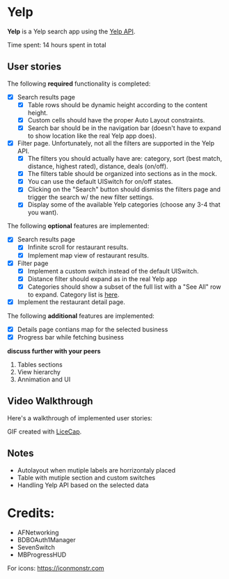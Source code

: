 # Yelp
**Yelp** is a Yelp search app using the [Yelp API](http://www.yelp.com/developers/documentation/v2/search_api).

Time spent: 14 hours spent in total

## User stories

The following **required** functionality is completed:
- [X] Search results page
   - [X] Table rows should be dynamic height according to the content height.
   - [X] Custom cells should have the proper Auto Layout constraints.
   - [X] Search bar should be in the navigation bar (doesn't have to expand to show location like the real Yelp app does).
- [X] Filter page. Unfortunately, not all the filters are supported in the Yelp API.
   - [X] The filters you should actually have are: category, sort (best match, distance, highest rated), distance, deals (on/off).
   - [X] The filters table should be organized into sections as in the mock.
   - [X] You can use the default UISwitch for on/off states.
   - [X] Clicking on the "Search" button should dismiss the filters page and trigger the search w/ the new filter settings.
   - [X] Display some of the available Yelp categories (choose any 3-4 that you want).

The following **optional** features are implemented:

- [X] Search results page
   - [X] Infinite scroll for restaurant results.
   - [X] Implement map view of restaurant results.
- [X] Filter page
   - [X] Implement a custom switch instead of the default UISwitch.
   - [X] Distance filter should expand as in the real Yelp app
   - [X] Categories should show a subset of the full list with a "See All" row to expand. Category list is [here](http://www.yelp.com/developers/documentation/category_list).
- [X] Implement the restaurant detail page.

The following **additional** features are implemented:

- [X] Details page contians map for the selected business
- [X] Progress bar while fetching business

**discuss further with your peers** 
1. Tables sections
2. View hierarchy
3. Annimation and UI

## Video Walkthrough

Here's a walkthrough of implemented user stories:


GIF created with [LiceCap](http://www.cockos.com/licecap/).
 
## Notes
- Autolayout when mutiple labels are horrizontaly placed
- Table with mutiple section and custom switches
- Handling Yelp API based on the selected data

# Credits: 
- AFNetworking
- BDBOAuth1Manager
- SevenSwitch
- MBProgressHUD

For icons: https://iconmonstr.com

